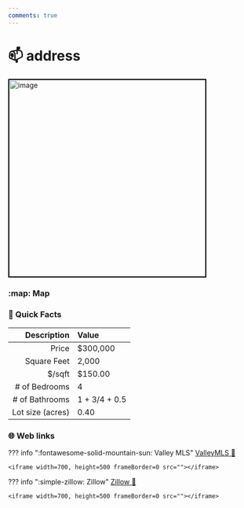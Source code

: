 ```yaml
---
comments: true
---
```


# 📫 address

<img
    src="" 
    alt="image" 
    width="400" 
    style="border:2px solid black">

### :map: Map

### :open_file_folder: Quick Facts

| Description       | Value |
| ----------------: | :---- |
| Price             | $300,000 |
| Square Feet       | 2,000 |
| $/sqft            | $150.00 |
| # of Bedrooms     | 4 |
| # of Bathrooms    | 1 + 3/4 + 0.5 |
| Lot size (acres)  | 0.40 |

### :globe_with_meridians: Web links

??? info ":fontawesome-solid-mountain-sun: Valley MLS"
    [ValleyMLS 	:link:]()

    <iframe width=700, height=500 frameBorder=0 src=""></iframe>

??? info ":simple-zillow: Zillow"
    [Zillow :link:]()

    <iframe width=700, height=500 frameBorder=0 src=""></iframe>